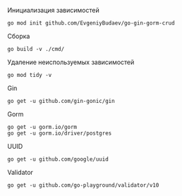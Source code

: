 Инициализация зависимостей
```
go mod init github.com/EvgeniyBudaev/go-gin-gorm-crud
```

Сборка
```
go build -v ./cmd/
```

Удаление неиспользуемых зависимостей
```
go mod tidy -v
```

Gin
```
go get -u github.com/gin-gonic/gin
```

Gorm
```
go get -u gorm.io/gorm
go get -u gorm.io/driver/postgres
```

UUID
```
go get -u github.com/google/uuid
```

Validator
```
go get -u github.com/go-playground/validator/v10
```
